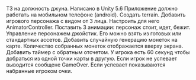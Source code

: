 ТЗ на должность джуна.
Написано в Unity 5.6
Приложение должно работать на мобильном телефоне (android).
Создать terrain.
Добавить игрового персонажа с видом от 3 лица.
Настроить для него AnimatorController. Поставить 3 анимации: персонаж стоит, идет, бежит.  
Управление персонажем джойстик. Его можно взять из готовых или стандартных ассетов.
Добавить случайную генерацию монеток на карте. Количество собранных монеток отображается вверху экрана.
Добавить таймер с обратным отсчетом. У игрока есть 60 секунд чтобы добраться из одной точки карты в другую.
Если игрок не успевает выводится сообщене GameOver.
Если успевает показываются набранные игроком очки.
